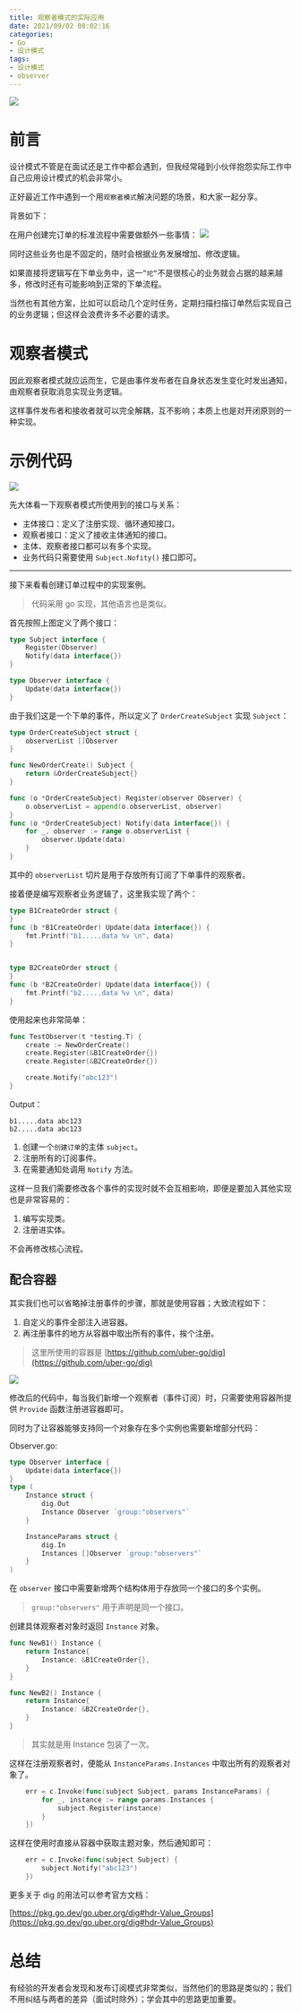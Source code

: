 ```yaml
---
title: 观察者模式的实际应用
date: 2021/09/02 08:02:16 
categories: 
- Go
- 设计模式
tags: 
- 设计模式
- observer
---
```


![](https://i.loli.net/2021/10/25/QWzgA94m6MpIndl.jpg)

# 前言

设计模式不管是在面试还是工作中都会遇到，但我经常碰到小伙伴抱怨实际工作中自己应用设计模式的机会非常小。

正好最近工作中遇到一个用`观察者模式`解决问题的场景，和大家一起分享。

<!--more-->

背景如下：

在用户创建完订单的标准流程中需要做额外一些事情：
![](https://i.loli.net/2021/10/25/H3ZKealzx4LfdIv.jpg)


同时这些业务也是不固定的，随时会根据业务发展增加、修改逻辑。

如果直接将逻辑写在下单业务中，这一`”坨“`不是很核心的业务就会占据的越来越多，修改时还有可能影响到正常的下单流程。

当然也有其他方案，比如可以启动几个定时任务，定期扫描扫描订单然后实现自己的业务逻辑；但这样会浪费许多不必要的请求。

# 观察者模式

因此观察者模式就应运而生，它是由事件发布者在自身状态发生变化时发出通知，由观察者获取消息实现业务逻辑。

这样事件发布者和接收者就可以完全解耦，互不影响；本质上也是对开闭原则的一种实现。

# 示例代码

![](https://i.loli.net/2021/10/25/185RJunI4wDX7TF.jpg)

先大体看一下观察者模式所使用到的接口与关系：

- 主体接口：定义了注册实现、循环通知接口。
- 观察者接口：定义了接收主体通知的接口。
- 主体、观察者接口都可以有多个实现。
- 业务代码只需要使用 `Subject.Nofity()` 接口即可。


---
接下来看看创建订单过程中的实现案例。

> 代码采用 go 实现，其他语言也是类似。

首先按照上图定义了两个接口：

```go
type Subject interface {
	Register(Observer)
	Notify(data interface{})
}

type Observer interface {
	Update(data interface{})
}
```

由于我们这是一个下单的事件，所以定义了 `OrderCreateSubject` 实现 `Subject`：

```go
type OrderCreateSubject struct {
	observerList []Observer
}

func NewOrderCreate() Subject {
	return &OrderCreateSubject{}
}

func (o *OrderCreateSubject) Register(observer Observer) {
	o.observerList = append(o.observerList, observer)
}
func (o *OrderCreateSubject) Notify(data interface{}) {
	for _, observer := range o.observerList {
		observer.Update(data)
	}
}
```

其中的 `observerList` 切片是用于存放所有订阅了下单事件的观察者。

接着便是编写观察者业务逻辑了，这里我实现了两个：

```go
type B1CreateOrder struct {
}
func (b *B1CreateOrder) Update(data interface{}) {
	fmt.Printf("b1.....data %v \n", data)
}


type B2CreateOrder struct {
}
func (b *B2CreateOrder) Update(data interface{}) {
	fmt.Printf("b2.....data %v \n", data)
}
```

使用起来也非常简单：

```go
func TestObserver(t *testing.T) {
	create := NewOrderCreate()
	create.Register(&B1CreateOrder{})
	create.Register(&B2CreateOrder{})

	create.Notify("abc123")
}
```

Output：
```
b1.....data abc123 
b2.....data abc123 
```

1. 创建一个`创建订单`的主体 `subject`。
2. 注册所有的订阅事件。
3. 在需要通知处调用 `Notify` 方法。

这样一旦我们需要修改各个事件的实现时就不会互相影响，即便是要加入其他实现也是非常容易的：

1. 编写实现类。
2. 注册进实体。

不会再修改核心流程。


## 配合容器

其实我们也可以省略掉注册事件的步骤，那就是使用容器；大致流程如下：

1. 自定义的事件全部注入进容器。
2. 再注册事件的地方从容器中取出所有的事件，挨个注册。

> 这里所使用的容器是 [https://github.com/uber-go/dig](https://github.com/uber-go/dig)

![](https://i.loli.net/2021/10/25/WXOG27IZ8x4EwDi.jpg)

修改后的代码中，每当我们新增一个观察者（事件订阅）时，只需要使用容器所提供 `Provide` 函数注册进容器即可。


同时为了让容器能够支持同一个对象存在多个实例也需要新增部分代码：

Observer.go:

```go
type Observer interface {
	Update(data interface{})
}
type (
	Instance struct {
		dig.Out
		Instance Observer `group:"observers"`
	}

	InstanceParams struct {
		dig.In
		Instances []Observer `group:"observers"`
	}
)
```

在 `observer` 接口中需要新增两个结构体用于存放同一个接口的多个实例。

>  `group:"observers"` 用于声明是同一个接口。

创建具体观察者对象时返回 `Instance` 对象。

```go
func NewB1() Instance {
	return Instance{
		Instance: &B1CreateOrder{},
	}
}

func NewB2() Instance {
	return Instance{
		Instance: &B2CreateOrder{},
	}
}
```

> 其实就是用 Instance 包装了一次。

这样在注册观察者时，便能从 `InstanceParams.Instances` 中取出所有的观察者对象了。

```go
	err = c.Invoke(func(subject Subject, params InstanceParams) {
		for _, instance := range params.Instances {
			subject.Register(instance)
		}
	})
```



这样在使用时直接从容器中获取主题对象，然后通知即可：

```go
	err = c.Invoke(func(subject Subject) {
		subject.Notify("abc123")
	})
```

更多关于 dig 的用法可以参考官方文档：

[https://pkg.go.dev/go.uber.org/dig#hdr-Value_Groups](https://pkg.go.dev/go.uber.org/dig#hdr-Value_Groups)

# 总结

有经验的开发者会发现和发布订阅模式非常类似，当然他们的思路是类似的；我们不用纠结与两者的差异（面试时除外）；学会其中的思路更加重要。




